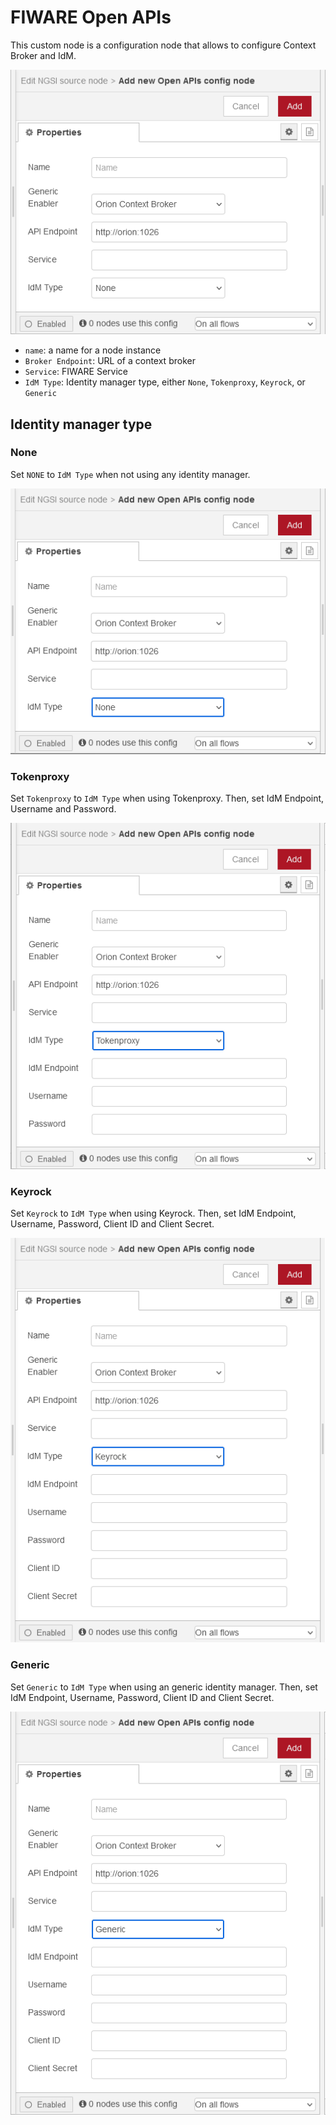 # FIWARE Open APIs

This custom node is a configuration node that allows to configure Context Broker and IdM.

![](https://raw.githubusercontent.com/lets-fiware/node-red-contrib-letsfiware-NGSI/gh-pages/images/open-apis-01.png)

- `name`: a name for a node instance
- `Broker Endpoint`: URL of a context broker
- `Service`: FIWARE Service
- `IdM Type`: Identity manager type, either `None`, `Tokenproxy`, `Keyrock`, or `Generic`

## Identity manager type

### None

Set `NONE` to `IdM Type` when not using any identity manager.

![](https://raw.githubusercontent.com/lets-fiware/node-red-contrib-letsfiware-NGSI/gh-pages/images/open-apis-02.png)

### Tokenproxy

Set `Tokenproxy` to `IdM Type` when using Tokenproxy. Then, set IdM Endpoint, Username and Password.

![](https://raw.githubusercontent.com/lets-fiware/node-red-contrib-letsfiware-NGSI/gh-pages/images/open-apis-03.png)

### Keyrock

Set `Keyrock` to `IdM Type` when using Keyrock. Then, set IdM Endpoint, Username, Password, Client ID and Client
Secret. 

![](https://raw.githubusercontent.com/lets-fiware/node-red-contrib-letsfiware-NGSI/gh-pages/images/open-apis-04.png)

### Generic

Set `Generic` to `IdM Type` when using an generic identity manager. Then, set IdM Endpoint, Username, Password, Client
ID and Client Secret.

![](https://raw.githubusercontent.com/lets-fiware/node-red-contrib-letsfiware-NGSI/gh-pages/images/open-apis-05.png)

